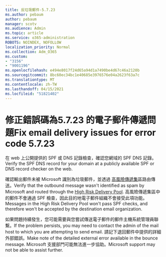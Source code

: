 ```yaml
---
title: 反垃圾郵件-5.7.23
ms.author: pebaum
author: pebaum
manager: scotv
ms.audience: Admin
ms.topic: article
ms.service: o365-administration
ROBOTS: NOINDEX, NOFOLLOW
localization_priority: Normal
ms.collection: Adm_O365
ms.custom:
- "3156"
- "9001196"
ms.openlocfilehash: e494e8017f24d65a94d1a7490be4d67c46a2120b
ms.sourcegitcommit: 8bc60ec34bc1e40685e3976576e04a2623f63a7c
ms.translationtype: MT
ms.contentlocale: zh-TW
ms.lasthandoff: 04/15/2021
ms.locfileid: "51821402"
---
```

# <a name="fix-email-delivery-issues-for-error-code-5723"></a><span data-ttu-id="cd23a-102">修正錯誤碼為5.7.23 的電子郵件傳遞問題</span><span class="sxs-lookup"><span data-stu-id="cd23a-102">Fix email delivery issues for error code 5.7.23</span></span>

<span data-ttu-id="cd23a-103">在 web 上公開提供的 SPF 或 DNS 記錄檢查，確認您網域的 SPF DNS 記錄。</span><span class="sxs-lookup"><span data-stu-id="cd23a-103">Verify the SPF DNS record for your domain at a publicly available SPF or DNS record checker on the web.</span></span>

<span data-ttu-id="cd23a-104">確認輸出郵件未被 Microsoft 識別為垃圾郵件，並透過 [高風險傳遞集](https://docs.microsoft.com/microsoft-365/security/office-365-security/high-risk-delivery-pool-for-outbound-messages)區路由傳送。</span><span class="sxs-lookup"><span data-stu-id="cd23a-104">Verify that the outbound message wasn't identified as spam by Microsoft and routed through the [High Risk Delivery Pool](https://docs.microsoft.com/microsoft-365/security/office-365-security/high-risk-delivery-pool-for-outbound-messages).</span></span> <span data-ttu-id="cd23a-105">高風險傳遞集區中的郵件不會通過 SPF 檢查，因此目的地電子郵件組織不會接受此項功能。</span><span class="sxs-lookup"><span data-stu-id="cd23a-105">Messages in the High Risk Delivery Pool won't pass SPF checks, and therefore won't be accepted by the destination email organization.</span></span>

<span data-ttu-id="cd23a-106">如果問題持續發生，您可能需要與您嘗試傳送電子郵件的郵件主機系統管理員聯繫。</span><span class="sxs-lookup"><span data-stu-id="cd23a-106">If the problem persists, you may need to contact the admin of the mail host to which you are attempting to send email.</span></span> <span data-ttu-id="cd23a-107">請記下退回郵件中提供的詳細外部錯誤。</span><span class="sxs-lookup"><span data-stu-id="cd23a-107">Make note of the detailed external error available in the bounce message.</span></span> <span data-ttu-id="cd23a-108">Microsoft 支援部門可能無法進一步協助。</span><span class="sxs-lookup"><span data-stu-id="cd23a-108">Microsoft support may not be able to assist further.</span></span>
